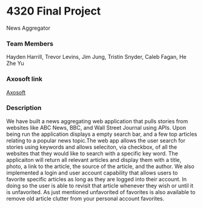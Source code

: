 # 4320 Final Project
News Aggregator 

### Team Members

Hayden Harrill, Trevor Levins, Jim Jung, Tristin Snyder, Caleb Fagan, He Zhe Yu

### Axosoft link
[Axosoft](https://mexitwin.axosoft.com/)

### Description

We have built a news aggregating web application that pulls stories from websites like ABC News, BBC, and Wall Street Journal using APIs. Upon being run the application displays a empty search bar, and a few top articles relating to a popular news topic.The web app allows the user search for stories using keywords and allows seleciton, via checkbox, of all the websites that they would like to search with a specific key word. The applicaiton will return all relevant articles and display them with a title, photo, a link to the article, the source of the article, and the author. We also implemented a login and user account capability that allows users to favorite specific articles as long as they are logged into their account. In doing so the user is able to revisit that article whenever they wish or until it is unfavorited. As just mentioned unfavorited of favorites is also available to remove old article clutter from your personal account favorites. 

